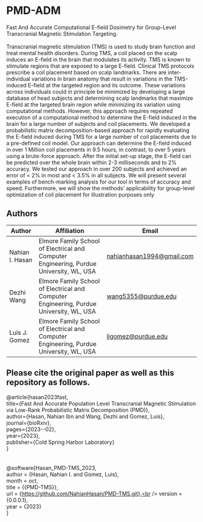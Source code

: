 # PMD-ADM
Fast And Accurate Computational E-field Dosimetry for Group-Level Transcranial Magnetic Stimulation Targeting.<br /><br />
Transcranial magnetic stimulation (TMS) is used to study brain function and treat mental health disorders. During TMS, a coil placed on the scalp induces an E-field in the brain that modulates its activity. TMS is known to stimulate regions that are exposed to a large E-field. Clinical TMS protocols prescribe a coil placement based on scalp landmarks. There are inter-individual variations in brain anatomy that result in variations in the TMS-induced E-field at the targeted region and its outcome. These variations across individuals could in principle be minimized by developing a large database of head subjects and determining scalp landmarks that maximize E-field at the targeted brain region while minimizing its variation using computational methods. However, this approach requires repeated execution of a computational method to determine the E-field induced in the brain for a large number of subjects and coil placements. We developed a probabilistic matrix decomposition-based approach for rapidly evaluating the E-field induced during TMS for a large number of coil placements due to a pre-defined coil model. Our approach can determine the E-field induced in over 1 Million coil placements in 9.5 hours, in contrast, to over 5 years using a brute-force approach. After the initial set-up stage, the E-field can be predicted over the whole brain within 2-3 milliseconds and to 2% accuracy. We tested our approach in over 200 subjects and achieved an error of < 2% in most and < 3.5% in all subjects. We will present several examples of bench-marking analysis for our tool in terms of accuracy and speed. Furthermore, we will show the methods’ applicability for group-level optimization of coil placement for illustration purposes only


## Authors
| Author | Affiliation | Email |
| --- | --- | --- |
| Nahian I. Hasan | Elmore Family School of Electrical and Computer Engineering, Purdue University, WL, USA | nahianhasan1994@gmail.com |
| Dezhi Wang | Elmore Family School of Electrical and Computer Engineering, Purdue University, WL, USA | wang5355@purdue.edu |
| Luis J. Gomez | Elmore Family School of Electrical and Computer Engineering, Purdue University, WL, USA | ljgomez@purdue.edu |


## Please cite the original paper as well as this repository as follows.
@article{hasan2023fast,<br />
  title={Fast And Accurate Population Level Transcranial Magnetic Stimulation via Low-Rank Probabilistic Matrix Decomposition (PMD)},<br />
  author={Hasan, Nahian Ibn and Wang, Dezhi and Gomez, Luis},<br />
  journal={bioRxiv},<br />
  pages={2023--02},<br />
  year={2023},<br />
  publisher={Cold Spring Harbor Laboratory}<br />
}
<br /><br /><br />
@software{Hasan_PMD-TMS_2023,<br />
author = {Hasan, Nahian I. and Gomez, Luis},<br />
month = oct,<br />
title = {{PMD-TMS}},<br />
url = {https://github.com/NahianHasan/PMD-TMS.git},<br />
version = {0.0.0.1},<br />
year = {2023}<br />
}
